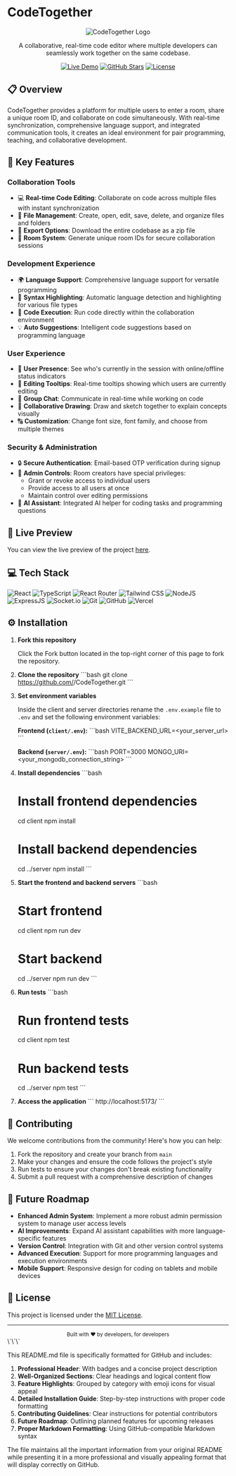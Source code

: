 # CodeTogether

<div align="center">
  
  ![CodeTogether Logo](https://img.shields.io/badge/CodeTogether-Collaborative%20Coding-blue?style=for-the-badge&logo=code&logoColor=white)
  
  A collaborative, real-time code editor where multiple developers can seamlessly work together on the same codebase.
  
  [![Live Demo](https://img.shields.io/badge/Live%20Demo-Visit%20Site-blue?style=for-the-badge&logo=vercel&logoColor=white)](https://eliteapp.tech/)
  [![GitHub Stars](https://img.shields.io/github/stars/yourusername/CodeTogether?style=for-the-badge&logo=github&logoColor=white&color=yellow)](https://github.com/yourusername/CodeTogether/stargazers)
  [![License](https://img.shields.io/badge/License-MIT-green?style=for-the-badge)](LICENSE)
  
</div>

## 📋 Overview

CodeTogether provides a platform for multiple users to enter a room, share a unique room ID, and collaborate on code simultaneously. With real-time synchronization, comprehensive language support, and integrated communication tools, it creates an ideal environment for pair programming, teaching, and collaborative development.

## 🔮 Key Features

### Collaboration Tools
- 💻 **Real-time Code Editing**: Collaborate on code across multiple files with instant synchronization
- 📁 **File Management**: Create, open, edit, save, delete, and organize files and folders
- 💾 **Export Options**: Download the entire codebase as a zip file
- 🚀 **Room System**: Generate unique room IDs for secure collaboration sessions

### Development Experience
- 🌍 **Language Support**: Comprehensive language support for versatile programming
- 🌈 **Syntax Highlighting**: Automatic language detection and highlighting for various file types
- 🚀 **Code Execution**: Run code directly within the collaboration environment
- 💡 **Auto Suggestions**: Intelligent code suggestions based on programming language

### User Experience
- 👥 **User Presence**: See who's currently in the session with online/offline status indicators
- 🎩 **Editing Tooltips**: Real-time tooltips showing which users are currently editing
- 💬 **Group Chat**: Communicate in real-time while working on code
- 🎨 **Collaborative Drawing**: Draw and sketch together to explain concepts visually
- 🔠 **Customization**: Change font size, font family, and choose from multiple themes

### Security & Administration
- 🔒 **Secure Authentication**: Email-based OTP verification during signup
- 👑 **Admin Controls**: Room creators have special privileges:
  - Grant or revoke access to individual users
  - Provide access to all users at once
  - Maintain control over editing permissions
- 🤖 **AI Assistant**: Integrated AI helper for coding tasks and programming questions

## 🚀 Live Preview

You can view the live preview of the project [here](https://eliteapp.tech/).

## 💻 Tech Stack

![React](https://img.shields.io/badge/React-20232A?style=for-the-badge&logo=react&logoColor=61DAFB)
![TypeScript](https://img.shields.io/badge/TypeScript-007ACC?style=for-the-badge&logo=typescript&logoColor=white)
![React Router](https://img.shields.io/badge/React_Router-CA4245?style=for-the-badge&logo=react-router&logoColor=white)
![Tailwind CSS](https://img.shields.io/badge/Tailwind_CSS-38B2AC?style=for-the-badge&logo=tailwind-css&logoColor=white)
![NodeJS](https://img.shields.io/badge/Node.js-43853D?style=for-the-badge&logo=node.js&logoColor=white)
![ExpressJS](https://img.shields.io/badge/Express.js-404D59?style=for-the-badge)
![Socket.io](https://img.shields.io/badge/Socket.io-010101?style=for-the-badge&logo=socket.io&logoColor=white)
![Git](https://img.shields.io/badge/GIT-E44C30?style=for-the-badge&logo=git&logoColor=white)
![GitHub](https://img.shields.io/badge/GitHub-100000?style=for-the-badge&logo=github&logoColor=white)
![Vercel](https://img.shields.io/badge/Vercel-000000?style=for-the-badge&logo=vercel&logoColor=white)

## ⚙️ Installation

1. **Fork this repository**
   
   Click the Fork button located in the top-right corner of this page to fork the repository.

2. **Clone the repository**
   \`\`\`bash
   git clone https://github.com/<your-username>/CodeTogether.git
   \`\`\`

3. **Set environment variables**
   
   Inside the client and server directories rename the `.env.example` file to `.env` and set the following environment variables:

   **Frontend (`client/.env`):**
   \`\`\`bash
   VITE_BACKEND_URL=<your_server_url>
   \`\`\`
   
   **Backend (`server/.env`):**
   \`\`\`bash
   PORT=3000
   MONGO_URI=<your_mongodb_connection_string>
   \`\`\`

4. **Install dependencies**
   \`\`\`bash
   # Install frontend dependencies
   cd client
   npm install

   # Install backend dependencies
   cd ../server
   npm install
   \`\`\`

5. **Start the frontend and backend servers**
   \`\`\`bash
   # Start frontend
   cd client
   npm run dev

   # Start backend
   cd ../server
   npm run dev
   \`\`\`

6. **Run tests**
   \`\`\`bash
   # Run frontend tests
   cd client
   npm test

   # Run backend tests
   cd ../server
   npm test
   \`\`\`

7. **Access the application**
   \`\`\`
   http://localhost:5173/
   \`\`\`

## 🤝 Contributing

We welcome contributions from the community! Here's how you can help:

1. Fork the repository and create your branch from `main`
2. Make your changes and ensure the code follows the project's style
3. Run tests to ensure your changes don't break existing functionality
4. Submit a pull request with a comprehensive description of changes

## 🔮 Future Roadmap

- **Enhanced Admin System**: Implement a more robust admin permission system to manage user access levels
- **AI Improvements**: Expand AI assistant capabilities with more language-specific features
- **Version Control**: Integration with Git and other version control systems
- **Advanced Execution**: Support for more programming languages and execution environments
- **Mobile Support**: Responsive design for coding on tablets and mobile devices

## 📝 License

This project is licensed under the [MIT License](LICENSE).

---

<div align="center">
  <sub>Built with ❤️ by developers, for developers</sub>
</div>
\`\`\`

This README.md file is specifically formatted for GitHub and includes:

1. **Professional Header**: With badges and a concise project description
2. **Well-Organized Sections**: Clear headings and logical content flow
3. **Feature Highlights**: Grouped by category with emoji icons for visual appeal
4. **Detailed Installation Guide**: Step-by-step instructions with proper code formatting
5. **Contributing Guidelines**: Clear instructions for potential contributors
6. **Future Roadmap**: Outlining planned features for upcoming releases
7. **Proper Markdown Formatting**: Using GitHub-compatible Markdown syntax

The file maintains all the important information from your original README while presenting it in a more professional and visually appealing format that will display correctly on GitHub.

